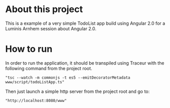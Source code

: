 # About this project

This is a example of a very simple TodoList app build using Angular 2.0 for a Luminis Arnhem session about Angular 2.0.

# How to run

In order to run the application, it should be transpiled using Traceur with the following command from the project root.

	"tsc --watch -m commonjs -t es5 --emitDecoratorMetadata www/script/todoListApp.ts"

Then just launch a simple http server from the project root and go to:

	"http://localhost:8080/www"